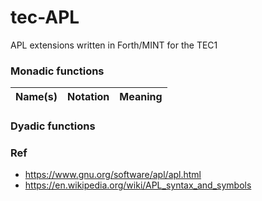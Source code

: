 # tec-APL
APL extensions written in Forth/MINT for the TEC1


### Monadic functions

| Name(s) |	  Notation  |	  Meaning |
|---------|-------------|-----------|




### Dyadic functions





### Ref
- https://www.gnu.org/software/apl/apl.html
- https://en.wikipedia.org/wiki/APL_syntax_and_symbols

